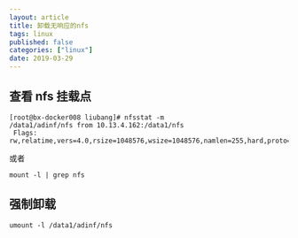 ```yaml
---
layout: article
title: 卸载无响应的nfs
tags: linux
published: false
categories: ["linux"]
date: 2019-03-29
---
```


## 查看 nfs 挂载点

```shell
[root@bx-docker008 liubang]# nfsstat -m
/data1/adinf/nfs from 10.13.4.162:/data1/nfs
 Flags:	rw,relatime,vers=4.0,rsize=1048576,wsize=1048576,namlen=255,hard,proto=tcp,port=0,timeo=600,retrans=2,sec=sys,clientaddr=10.77.96.41,local_lock=none,addr=10.13.4.162
```

或者

```shell
mount -l | grep nfs
```

## 强制卸载

```shell
umount -l /data1/adinf/nfs
```
